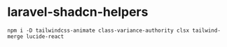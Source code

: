 # laravel-shadcn-helpers

```
npm i -D tailwindcss-animate class-variance-authority clsx tailwind-merge lucide-react
```
